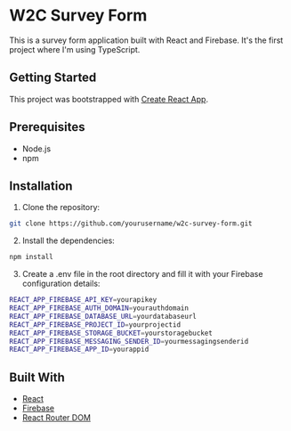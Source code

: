 # W2C Survey Form

This is a survey form application built with React and Firebase. It's the first project where I'm using TypeScript.

<p align="center">

## Getting Started

This project was bootstrapped with [Create React App](https://github.com/facebook/create-react-app).

## Prerequisites

- Node.js
- npm

## Installation

1. Clone the repository:

```sh
git clone https://github.com/yourusername/w2c-survey-form.git
```

2. Install the dependencies:

```sh
npm install
```

3. Create a .env file in the root directory and fill it with your Firebase configuration details:

```sh
REACT_APP_FIREBASE_API_KEY=yourapikey
REACT_APP_FIREBASE_AUTH_DOMAIN=yourauthdomain
REACT_APP_FIREBASE_DATABASE_URL=yourdatabaseurl
REACT_APP_FIREBASE_PROJECT_ID=yourprojectid
REACT_APP_FIREBASE_STORAGE_BUCKET=yourstoragebucket
REACT_APP_FIREBASE_MESSAGING_SENDER_ID=yourmessagingsenderid
REACT_APP_FIREBASE_APP_ID=yourappid
```

## Built With

- [React](https://reactjs.org/)
- [Firebase](https://firebase.google.com/)
- [React Router DOM](https://reactrouter.com/web/guides/quick-start)
